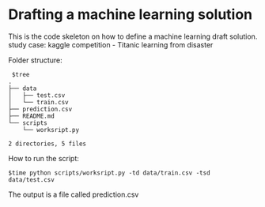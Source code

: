 # Drafting a machine learning solution 

This is the code skeleton on how to define a machine learning draft solution.  
study case: kaggle competition - Titanic learning from disaster

Folder structure:

	 $tree 
	.
	├── data
	│   ├── test.csv
	│   └── train.csv
	├── prediction.csv
	├── README.md
	└── scripts
	    └── worksript.py

	2 directories, 5 files
	 
How to run the script: 
	
	$time python scripts/worksript.py -td data/train.csv -tsd data/test.csv 
	
The output is a file called prediction.csv 